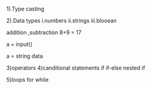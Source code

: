 1).Type casting 


2).Data types
    i.numbers
    ii.strings
    iii.blooean

addition ,subtraction 8+9 = 17

a = input()

a = string data


3)operators
4)canditional statements
    if 
    if-else
    nested if


5)loops
    for
    while
    